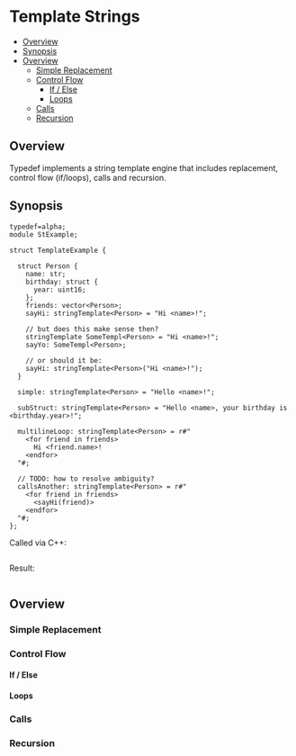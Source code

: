 # Template Strings

- [Overview](#overview)
- [Synopsis](#synopsis)
- [Overview](#overview-1)
  - [Simple Replacement](#simple-replacement)
  - [Control Flow](#control-flow)
    - [If / Else](#if--else)
    - [Loops](#loops)
  - [Calls](#calls)
  - [Recursion](#recursion)

## Overview

Typedef implements a string template engine that includes replacement, control flow (if/loops), calls and recursion.

## Synopsis

```typedef
typedef=alpha;
module StExample;

struct TemplateExample {

  struct Person {
    name: str;
    birthday: struct {
      year: uint16;
    };
    friends: vector<Person>;
    sayHi: stringTemplate<Person> = "Hi <name>!";

    // but does this make sense then?
    stringTemplate SomeTempl<Person> = "Hi <name>!";
    sayYo: SomeTempl<Person>;

    // or should it be:
    sayHi: stringTemplate<Person>("Hi <name>!");
  }

  simple: stringTemplate<Person> = "Hello <name>!";

  subStruct: stringTemplate<Person> = "Hello <name>, your birthday is <birthday.year>!";

  multilineLoop: stringTemplate<Person> = r#"
    <for friend in friends>
      Hi <friend.name>!
    <endfor>
  "#;

  // TODO: how to resolve ambiguity?
  callsAnother: stringTemplate<Person> = r#"
    <for friend in friends>
      <sayHi(friend)>
    <endfor>
  "#;
};

```

Called via C++:
```cpp
```

Result:
```
```

## Overview

### Simple Replacement

### Control Flow

#### If / Else

#### Loops

### Calls

### Recursion




